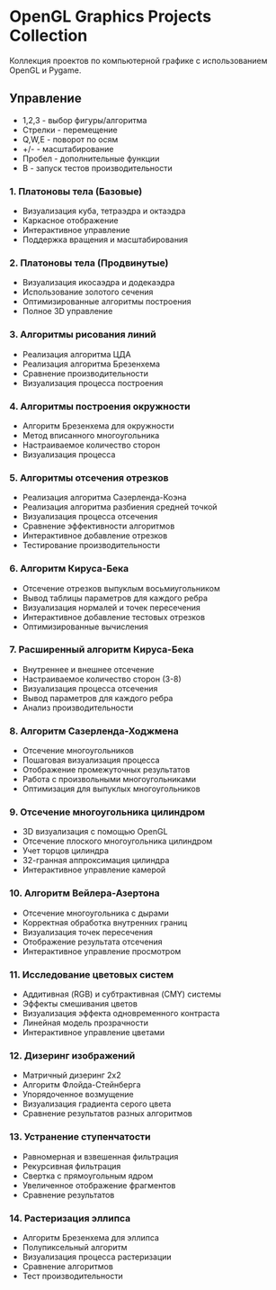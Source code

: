 # OpenGL Graphics Projects Collection

Коллекция проектов по компьютерной графике с использованием OpenGL и Pygame.

## Управление
- 1,2,3 - выбор фигуры/алгоритма
- Стрелки - перемещение
- Q,W,E - поворот по осям
- +/- - масштабирование
- Пробел - дополнительные функции
- B - запуск тестов производительности

### 1. Платоновы тела (Базовые)
- Визуализация куба, тетраэдра и октаэдра
- Каркасное отображение
- Интерактивное управление
- Поддержка вращения и масштабирования

### 2. Платоновы тела (Продвинутые)
- Визуализация икосаэдра и додекаэдра
- Использование золотого сечения
- Оптимизированные алгоритмы построения
- Полное 3D управление

### 3. Алгоритмы рисования линий
- Реализация алгоритма ЦДА
- Реализация алгоритма Брезенхема
- Сравнение производительности
- Визуализация процесса построения

### 4. Алгоритмы построения окружности
- Алгоритм Брезенхема для окружности
- Метод вписанного многоугольника
- Настраиваемое количество сторон
- Визуализация процесса

### 5. Алгоритмы отсечения отрезков
- Реализация алгоритма Сазерленда-Коэна
- Реализация алгоритма разбиения средней точкой
- Визуализация процесса отсечения
- Сравнение эффективности алгоритмов
- Интерактивное добавление отрезков
- Тестирование производительности

### 6. Алгоритм Кируса-Бека
- Отсечение отрезков выпуклым восьмиугольником
- Вывод таблицы параметров для каждого ребра
- Визуализация нормалей и точек пересечения
- Интерактивное добавление тестовых отрезков
- Оптимизированные вычисления

### 7. Расширенный алгоритм Кируса-Бека
- Внутреннее и внешнее отсечение
- Настраиваемое количество сторон (3-8)
- Визуализация процесса отсечения
- Вывод параметров для каждого ребра
- Анализ производительности

### 8. Алгоритм Сазерленда-Ходжмена
- Отсечение многоугольников
- Пошаговая визуализация процесса
- Отображение промежуточных результатов
- Работа с произвольными многоугольниками
- Оптимизация для выпуклых многоугольников

### 9. Отсечение многоугольника цилиндром
- 3D визуализация с помощью OpenGL
- Отсечение плоского многоугольника цилиндром
- Учет торцов цилиндра
- 32-гранная аппроксимация цилиндра
- Интерактивное управление камерой

### 10. Алгоритм Вейлера-Азертона
- Отсечение многоугольника с дырами
- Корректная обработка внутренних границ
- Визуализация точек пересечения
- Отображение результата отсечения
- Интерактивное управление просмотром

### 11. Исследование цветовых систем
- Аддитивная (RGB) и субтрактивная (CMY) системы
- Эффекты смешивания цветов
- Визуализация эффекта одновременного контраста
- Линейная модель прозрачности
- Интерактивное управление цветами

### 12. Дизеринг изображений
- Матричный дизеринг 2x2
- Алгоритм Флойда-Стейнберга
- Упорядоченное возмущение
- Визуализация градиента серого цвета
- Сравнение результатов разных алгоритмов

### 13. Устранение ступенчатости
- Равномерная и взвешенная фильтрация
- Рекурсивная фильтрация
- Свертка с прямоугольным ядром
- Увеличенное отображение фрагментов
- Сравнение результатов

### 14. Растеризация эллипса
- Алгоритм Брезенхема для эллипса
- Полупиксельный алгоритм
- Визуализация процесса растеризации
- Сравнение алгоритмов
- Тест производительности